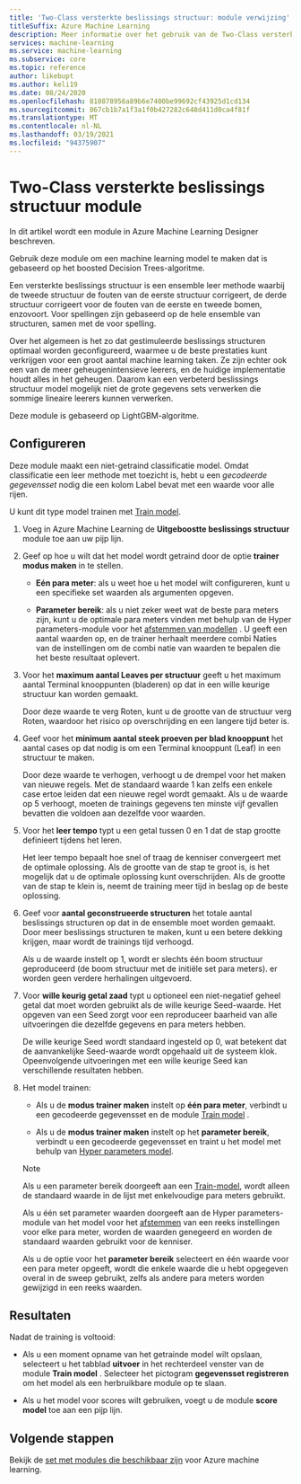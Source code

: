 ```yaml
---
title: 'Two-Class versterkte beslissings structuur: module verwijzing'
titleSuffix: Azure Machine Learning
description: Meer informatie over het gebruik van de Two-Class versterkte beslissings structuur module in de ontwerp functie om een binaire classificatie te maken.
services: machine-learning
ms.service: machine-learning
ms.subservice: core
ms.topic: reference
author: likebupt
ms.author: keli19
ms.date: 08/24/2020
ms.openlocfilehash: 810878956a89b6e7400be99692cf43925d1cd134
ms.sourcegitcommit: 867cb1b7a1f3a1f0b427282c648d411d0ca4f81f
ms.translationtype: MT
ms.contentlocale: nl-NL
ms.lasthandoff: 03/19/2021
ms.locfileid: "94375907"
---
```

# <a name="two-class-boosted-decision-tree-module"></a>Two-Class versterkte beslissings structuur module

In dit artikel wordt een module in Azure Machine Learning Designer beschreven.

Gebruik deze module om een machine learning model te maken dat is gebaseerd op het boosted Decision Trees-algoritme. 

Een versterkte beslissings structuur is een ensemble leer methode waarbij de tweede structuur de fouten van de eerste structuur corrigeert, de derde structuur corrigeert voor de fouten van de eerste en tweede bomen, enzovoort. Voor spellingen zijn gebaseerd op de hele ensemble van structuren, samen met de voor spelling.
  
Over het algemeen is het zo dat gestimuleerde beslissings structuren optimaal worden geconfigureerd, waarmee u de beste prestaties kunt verkrijgen voor een groot aantal machine learning taken. Ze zijn echter ook een van de meer geheugenintensieve leerers, en de huidige implementatie houdt alles in het geheugen. Daarom kan een verbeterd beslissings structuur model mogelijk niet de grote gegevens sets verwerken die sommige lineaire leerers kunnen verwerken.

Deze module is gebaseerd op LightGBM-algoritme.

## <a name="how-to-configure"></a>Configureren

Deze module maakt een niet-getraind classificatie model. Omdat classificatie een leer methode met toezicht is, hebt u een *gecodeerde gegevensset* nodig die een kolom Label bevat met een waarde voor alle rijen.

U kunt dit type model trainen met [Train model](././train-model.md). 

1.  Voeg in Azure Machine Learning de **Uitgeboostte beslissings structuur** module toe aan uw pijp lijn.
  
2.  Geef op hoe u wilt dat het model wordt getraind door de optie **trainer modus maken** in te stellen.
  
    + **Eén para meter**: als u weet hoe u het model wilt configureren, kunt u een specifieke set waarden als argumenten opgeven.
  
    + **Parameter bereik**: als u niet zeker weet wat de beste para meters zijn, kunt u de optimale para meters vinden met behulp van de Hyper parameters-module voor het [afstemmen van modellen](tune-model-hyperparameters.md) . U geeft een aantal waarden op, en de trainer herhaalt meerdere combi Naties van de instellingen om de combi natie van waarden te bepalen die het beste resultaat oplevert.
  
3.  Voor het **maximum aantal Leaves per structuur** geeft u het maximum aantal Terminal knooppunten (bladeren) op dat in een wille keurige structuur kan worden gemaakt.
  
     Door deze waarde te verg Roten, kunt u de grootte van de structuur verg Roten, waardoor het risico op overschrijding en een langere tijd beter is.
  
4.  Geef voor het **minimum aantal steek proeven per blad knooppunt** het aantal cases op dat nodig is om een Terminal knooppunt (Leaf) in een structuur te maken.  
  
     Door deze waarde te verhogen, verhoogt u de drempel voor het maken van nieuwe regels. Met de standaard waarde 1 kan zelfs een enkele case ertoe leiden dat een nieuwe regel wordt gemaakt. Als u de waarde op 5 verhoogt, moeten de trainings gegevens ten minste vijf gevallen bevatten die voldoen aan dezelfde voor waarden.
  
5.  Voor het **leer tempo** typt u een getal tussen 0 en 1 dat de stap grootte definieert tijdens het leren.  
  
     Het leer tempo bepaalt hoe snel of traag de kenniser convergeert met de optimale oplossing. Als de grootte van de stap te groot is, is het mogelijk dat u de optimale oplossing kunt overschrijden. Als de grootte van de stap te klein is, neemt de training meer tijd in beslag op de beste oplossing.
  
6.  Geef voor **aantal geconstrueerde structuren** het totale aantal beslissings structuren op dat in de ensemble moet worden gemaakt. Door meer beslissings structuren te maken, kunt u een betere dekking krijgen, maar wordt de trainings tijd verhoogd.
  
     Als u de waarde instelt op 1, wordt er slechts één boom structuur geproduceerd (de boom structuur met de initiële set para meters). er worden geen verdere herhalingen uitgevoerd.
  
7.  Voor **wille keurig getal zaad** typt u optioneel een niet-negatief geheel getal dat moet worden gebruikt als de wille keurige Seed-waarde. Het opgeven van een Seed zorgt voor een reproduceer baarheid van alle uitvoeringen die dezelfde gegevens en para meters hebben.  
  
     De wille keurige Seed wordt standaard ingesteld op 0, wat betekent dat de aanvankelijke Seed-waarde wordt opgehaald uit de systeem klok.  Opeenvolgende uitvoeringen met een wille keurige Seed kan verschillende resultaten hebben.
  

9. Het model trainen:

    + Als u de **modus trainer maken** instelt op **één para meter**, verbindt u een gecodeerde gegevensset en de module [Train model](train-model.md) .  
  
    + Als u de **modus trainer maken** instelt op het **parameter bereik**, verbindt u een gecodeerde gegevensset en traint u het model met behulp van [Hyper parameters model](tune-model-hyperparameters.md).  
  
    > [!NOTE]
    > 
    > Als u een parameter bereik doorgeeft aan een [Train-model](train-model.md), wordt alleen de standaard waarde in de lijst met enkelvoudige para meters gebruikt.  
    > 
    > Als u één set parameter waarden doorgeeft aan de Hyper parameters-module van het model voor het [afstemmen](tune-model-hyperparameters.md) van een reeks instellingen voor elke para meter, worden de waarden genegeerd en worden de standaard waarden gebruikt voor de kenniser.  
    > 
    > Als u de optie voor het **parameter bereik** selecteert en één waarde voor een para meter opgeeft, wordt die enkele waarde die u hebt opgegeven overal in de sweep gebruikt, zelfs als andere para meters worden gewijzigd in een reeks waarden.  
   
## <a name="results"></a>Resultaten

Nadat de training is voltooid:

+ Als u een moment opname van het getrainde model wilt opslaan, selecteert u het tabblad **uitvoer** in het rechterdeel venster van de module **Train model** . Selecteer het pictogram **gegevensset registreren** om het model als een herbruikbare module op te slaan.

+ Als u het model voor scores wilt gebruiken, voegt u de module **score model** toe aan een pijp lijn.

## <a name="next-steps"></a>Volgende stappen

Bekijk de [set met modules die beschikbaar zijn](module-reference.md) voor Azure machine learning. 